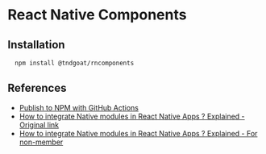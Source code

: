 # React Native Components

## Installation

```bash
  npm install @tndgoat/rncomponents
```

## References

- [Publish to NPM with GitHub Actions](https://youtu.be/H3iO8sbvUQg?si=Ofwui8vt10jfVOlw)
- [How to integrate Native modules in React Native Apps ? Explained - Original link](https://medium.com/@gopesh.jangid/how-to-integrate-native-modules-in-react-native-apps-explained-355bab3cab90)
- [How to integrate Native modules in React Native Apps ? Explained - For non-member](./Reference.pdf)
